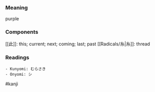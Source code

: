 ### Meaning

purple

### Components

[[此]]: this; current; next; coming; last; past [[Radicals/糸|糸]]: thread

### Readings

```
- Kunyomi: むらさき
- Onyomi: シ
```

#kanji